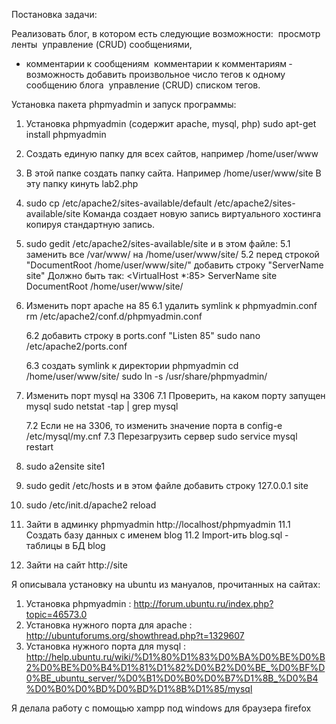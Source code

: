 ﻿Постановка задачи:

Реализовать блог, в котором есть следующие возможности:
­ просмотр ленты
­ управление (CRUD) сообщениями, 
- комментарии к сообщениям
­ комментарии к комментариям
­ возможность добавить произвольное число тегов к одному сообщению блога
­ управление (CRUD) списком тегов.

Установка пакета phpmyadmin и запуск программы:

1. Установка phpmyadmin (содержит apache, mysql, php)
   sudo apt-get install phpmyadmin

2. Создать единую папку для всех сайтов, например /home/user/www
3. В этой папке создать папку сайта. Например /home/user/www/site
   В эту папку кинуть lab2.php

4. sudo cp /etc/apache2/sites-available/default /etc/apache2/sites-available/site
   Команда создает новую запись виртуального хостинга копируя стандартную запись.

5. sudo gedit /etc/apache2/sites-available/site
   и в этом файле:
   5.1 заменить все /var/www/ на /home/user/www/site/
   5.2 перед строкой "DocumentRoot /home/user/www/site/" добавить строку "ServerName site"
   Должно быть так:
   <VirtualHost *:85>
     ServerName   site
     DocumentRoot   /home/user/www/site/
   </VirtualHost>

6. Изменить порт apache на 85
   6.1  удалить symlink к phpmyadmin.conf
        rm /etc/apache2/conf.d/phpmyadmin.conf

    6.2  добавить строку в ports.conf "Listen 85"
         sudo nano /etc/apache2/ports.conf 

    6.3  создать symlink к директории phpmyadmin 
         cd /home/user/www/site/
         sudo ln -s /usr/share/phpmyadmin/

7.  Изменить порт mysql на 3306
    7.1 Проверить, на каком порту запущен mysql
        sudo netstat -tap | grep mysql

    7.2 Если не на 3306, то изменить значение порта в config-е /etc/mysql/my.cnf
    7.3 Перезагрузить сервер
        sudo service mysql restart

8. sudo a2ensite site1

9. sudo gedit /etc/hosts
   и в этом файле добавить строку
   127.0.0.1      site

10. sudo /etc/init.d/apache2 reload

11. Зайти в админку phpmyadmin http://localhost/phpmyadmin
    11.1 Создать базу данных с именем blog
    11.2 Import-ить blog.sql - таблицы в БД blog

12. Зайти на сайт http://site 

Я описывала установку на ubuntu из мануалов, прочитанных на сайтах:

1. Установка phpmyadmin : http://forum.ubuntu.ru/index.php?topic=46573.0
2. Установка нужного порта для apache : http://ubuntuforums.org/showthread.php?t=1329607
3. Установка нужного порта для mysql  : http://help.ubuntu.ru/wiki/%D1%80%D1%83%D0%BA%D0%BE%D0%B2%D0%BE%D0%B4%D1%81%D1%82%D0%B2%D0%BE_%D0%BF%D0%BE_ubuntu_server/%D0%B1%D0%B0%D0%B7%D1%8B_%D0%B4%D0%B0%D0%BD%D0%BD%D1%8B%D1%85/mysql

Я делала работу с помощью xampp под windows для браузера firefox
